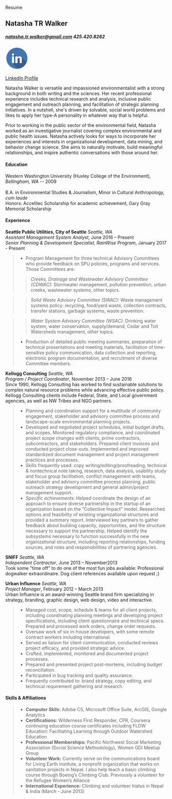 Resume

## Natasha TR Walker 
##### natasha.tr.walker@gmail.com 425.420.8262

![LinkedIn](/LinkedIn.png)

[LinkedIn Profile](https://www.linkedin.com/in/natashatrwalker/ "NTRW LinkedIn")


Natasha Walker is versatile and impassioned environmentalist with a strong background in both writing and the sciences. Her recent professional experience includes technical research and analysis, inclusive public engagement and outreach planning, and facilitation of strategic planning initiatives. In a nutshell, she's driven by solvable, social world problems and likes to apply her type-A personality in whatever way that is helpful.

Prior to working in the public sector of the environmental field, Natasha worked as an investigative journalist covering complex environmental and public health issues. Natasha actively looks for ways to incorporate her experiences and interests in organizational development, data mining, and behavior change science. She aims to naturally motivate, build meaningful relationships, and inspire authentic conversations with those around her.

#### **Education**  
Western Washington University (Huxley College of the Environment), _Bellingham, WA_ -- 2009  			    	                     	 
<br>B.A. in Environmental Studies & Journalism, Minor in Cultural Anthropology, _cum laude_  
Honors: Accelitec Scholarship for academic achievement, Gary Gray Memorial Scholarship

#### **Experience**

**Seattle Public Utilities, City of Seattle**  _Seattle, WA_  
_Assistant Management System Analyst_, June 2016 – Present  
_Senior Planning & Development Specialist, RainWise Program_, January 2017 - Present
>* Program Management for three technical Advisory Committees who provide feedback on SPU policies, programs and services. Those Committees are:
>>_Creeks, Drainage and Wastewater Advisory Committee (CDWAC):_ Stormwater management, pollution prevention, urban creeks, wastewater systems, other topics.

>>_Solid Waste Advisory Committee (SWAC):_ Waste management systems policy: recycling, food/yard waste, collection contracts, transfer stations, garbage systems, waste prevention.

>>_Water System Advisory Committee (WSAC):_ Drinking water system, water conservation, supply/demand, Cedar and Tolt Watersheds management, other topics.
>* Production of detailed public meeting summaries, preparation of technical presentations and meeting materials, facilitation of time-sensitive policy communication, data collection and reporting, electronic program documentation, and recruitment of diverse Committee members.

**Kellogg Consulting** _Seattle, WA_  
_Program / Project Coordinator_, November 2013 – June 2016 <br>
Since 1990, Kellogg Consulting has worked to find sustainable solutions to complex natural resource problems while advancing effective public policy. Kellogg Consulting clients include Federal, State, and Local government agencies, as well as NW Tribes and NGO partners. 
>* Planning and coordination support for a multitude of community engagement, stakeholder and advisory committee process and landscape-scale environmental planning projects. 
>* Developed and negotiated project schedules, initial budget drafts, and scopes. Monitored regulatory compliance, and coordinated project scope changes with clients, prime contractors, subcontractors, and stakeholders. Prepared client invoices and conducted project close-outs. Implemented and improved standardized document management and project management practices and processes.
>* Skills frequently used: copy writing/editing/proofreading, technical & nontechnical note taking, research, data analysis, usability study and focus group facilitation, conflict management with teams, stakeholder and advisory committee process planning, public outreach strategy development and general admin/project management support.
>* _Specific achievements:_ Helped coordinate the design of an approach to ensure diverse partnership in the startup of an organization based on the "Collective Impact" model. Researched options and feasibility of existing organizational structures and provided a summary report. Interviewed key partners to gather feedback about building capacity, opportunities, and the structure necessary to support the partnership. Helped identify the subsystems necessary to function successfully in the new organizational structure, including reporting relationships, funding sources, and roles and responsibilities of partnering agencies.

**SNIFF** _Seattle, WA_  
_Independent Contractor_, June 2013 – November2013 <br>
Took some "time off" to do one of the most fun jobs available: Professional dogwalker extraordinaire. Dog client references available upon request ;) 

**Urban Influence** _Seattle, WA_  
_Project Manager_, February 2012 – March 2013 <br>
Urban Influence is an award-winning Seattle brand firm specializing in strategy, branding, graphic design, web design, video and interactive.
>* Managed cost, scope, schedule & teams for all client projects, including coordinating planning meetings and developing project specifications, including client questionnaire and technical specs. Prepared and processed work orders, change order requests.
>* Oversaw work of six in-house developers, with some remote contract workers including international.
>* Served as liaison for client communication, conducted reviews project efficacy, and provided strategic advice. 
>* Crafted, implemented, monitored and documented project processes.
>* Prepared and presented project post-mortems, including budget reconciliation. 
>* Participated in bug tracking and quality assurance. 
>* Frequently contributed to: brand strategy, copy editing, and technical requirement gathering and research.

#### **Skills & Affiliations**
>* **Computer Skils:** Adobe CS, Microsoft Office Suite, ArcGIS, Google Analytics   
>* **Certifications:** Wilderness First Responder, CPR, Coursera continuing education course certificates including FLOW Education: Facilitating Learning through Outdoor Watershed Education 
>* **Professional Memberships:** Pacific Northwest Social Marketing Association (Social Science Methodology), Women GDI Meetup Group
>* **Volunteer Work:** Currently serve on the communications board for Living Earth Institute, a nonprofit organization that works on sanitation projects in Nepal. I also help teach a basic climbing course through Boeing’s Climbing Club. Previously a volunteer for the Refugee Women’s Alliance
>* **International Experience:** Climbing and volunteer hiatus in Nepal & India (March - June 2013)
